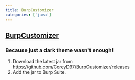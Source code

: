```yaml
---
title: BurpCustomizer
categories: ['java']
---
```

## [BurpCustomizer](https://github.com/CoreyD97/BurpCustomizer)

### Because just a dark theme wasn't enough!

1. Download the latest jar from https://github.com/CoreyD97/BurpCustomizer/releases
2. Add the jar to Burp Suite.
